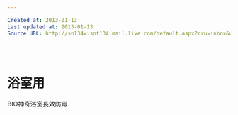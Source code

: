 ```yaml
---

Created at: 2013-01-13
Last updated at: 2013-01-13
Source URL: http://sn134w.snt134.mail.live.com/default.aspx?rru=inbox&wlexpid=957E97CC5B80485BB2C11FBFB9E0F9E8&wlrefapp=2#n=623131991&rru=inbox&fid=1&fav=1&mid=ec4f95a1-5d03-11e2-a803-00215ad71338


---
```


# 浴室用


BIO神奇浴室長效防霉


